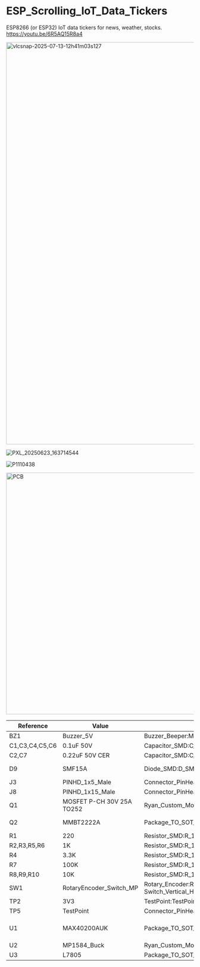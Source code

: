 # ESP_Scrolling_IoT_Data_Tickers
ESP8266 (or ESP32) IoT data tickers for news, weather, stocks.
https://youtu.be/6R5AQ15R8a4

<img width="1920" height="1080" alt="vlcsnap-2025-07-13-12h41m03s127" src="https://github.com/user-attachments/assets/b098f0cc-9393-42ed-935b-0f0a0a135597" />

![PXL_20250623_163714544](https://github.com/user-attachments/assets/e7ffc85a-02b7-469b-b387-6faad6f4ef6c)

![P1110438](https://github.com/user-attachments/assets/886af54f-24a8-4bbb-9fbd-8fce82c25473)

<img width="1432" height="649" alt="PCB" src="https://github.com/user-attachments/assets/aa618138-f004-412f-bd7a-feac1086d5c7" />

| Reference     | Value               | Footprint                                                                 | Qty | DigiKey P/N / Link                                                                 |
|--------------|---------------------|---------------------------------------------------------------------------|-----|-------------------------------------------------------------------------------------|
| BZ1          | Buzzer_5V           | Buzzer_Beeper:MagneticBuzzer_ProSignal_ABT-410-RC                         | 1   |                                                                                     |
| C1,C3,C4,C5,C6 | 0.1uF 50V          | Capacitor_SMD:C_1206_3216Metric                                          | 5   | [1276-1068-1-ND](https://www.digikey.com/en/products/detail/1276-1068-1-ND)         |
| C2,C7        | 0.22uF 50V CER      | Capacitor_SMD:C_1206_3216Metric                                           | 2   | [445-2283-1-ND](https://www.digikey.com/en/products/detail/445-2283-1-ND)           |
| D9           | SMF15A              | Diode_SMD:D_SMF                                                           | 1   | [SMF15A-E3-08CT-ND](https://www.digikey.com/en/products/detail/SMF15A-E3-08CT-ND)   |
| J3           | PINHD_1x5_Male      | Connector_PinHeader_2.54mm:PinHeader_1x05_P2.54mm_Vertical                | 1   |                                                                                     |
| J8           | PINHD_1x15_Male     | Connector_PinHeader_2.54mm:PinHeader_1x15_P2.54mm_Vertical                | 1   | [AliExpress](https://www.aliexpress.us/item/3256803424019097.html)                 |
| Q1           | MOSFET P-CH 30V 25A TO252 | Ryan_Custom_Modules:MOSFET_P-CH_30V_25A_TO252                       | 1   | [785-1106-1-ND](https://www.digikey.com/en/products/detail/785-1106-1-ND)           |
| Q2           | MMBT2222A           | Package_TO_SOT_SMD:SOT-23                                                 | 1   | [MMBT2222ATPMSCT-ND](https://www.digikey.com/en/products/detail/MMBT2222ATPMSCT-ND) |
| R1           | 220                 | Resistor_SMD:R_1206_3216Metric                                            | 1   | [311-220FRCT-ND](https://www.digikey.com/en/products/detail/311-220FRCT-ND)         |
| R2,R3,R5,R6  | 1K                  | Resistor_SMD:R_1206_3216Metric                                            | 4   | [311-1.00KFRCT-ND](https://www.digikey.com/en/products/detail/311-1.00KFRCT-ND)     |
| R4           | 3.3K                | Resistor_SMD:R_1206_3216Metric                                            | 1   | [311-1.00KFRCT-ND](https://www.digikey.com/en/products/detail/311-1.00KFRCT-ND)     |
| R7           | 100K                | Resistor_SMD:R_1206_3216Metric                                            | 1   | [311-100KFRCT-ND](https://www.digikey.com/en/products/detail/311-100KFRCT-ND)       |
| R8,R9,R10    | 10K                 | Resistor_SMD:R_1206_3216Metric                                            | 3   | [311-10.0KFRCT-ND](https://www.digikey.com/en/products/detail/311-10.0KFRCT-ND)     |
| SW1          | RotaryEncoder_Switch_MP | Rotary_Encoder:RotaryEncoder_Alps_EC11E-Switch_Vertical_H20mm         | 1   | [PEC11R-4220F-S0024-ND](https://www.digikey.com/en/products/detail/PEC11R-4220F-S0024-ND) |
| TP2          | 3V3                 | TestPoint:TestPoint_Pad_2.0x2.0mm                                         | 1   |                                                                                     |
| TP5          | TestPoint           | Connector_PinHeader_1.00mm:PinHeader_1x01_P1.00mm_Vertical                | 1   |                                                                                     |
| U1           | MAX40200AUK         | Package_TO_SOT_SMD:SOT-23-5                                               | 1   | [175-MAX40203AUK+TCT-ND](https://www.digikey.com/en/products/detail/175-MAX40203AUK-TCT-ND) |
| U2           | MP1584_Buck         | Ryan_Custom_Modules:MP1584                                                | 1   | [AliExpress](https://www.aliexpress.us/item/3256806890547813.html)                 |
| U3           | L7805               | Package_TO_SOT_SMD:TO-252-2                                               | 1   | [497-7255-1-ND](https://www.digikey.com/en/products/detail/497-7255-1-ND)           |




